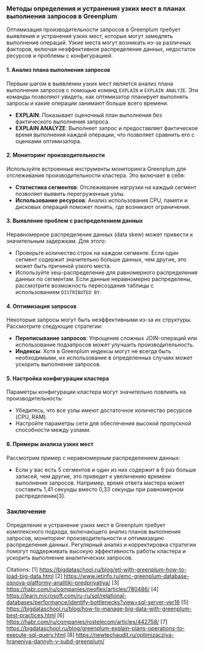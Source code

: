 ### Методы определения и устранения узких мест в планах выполнения запросов в Greenplum

Оптимизация производительности запросов в Greenplum требует выявления и устранения узких мест, которые могут замедлять выполнение операций. Узкие места могут возникать из-за различных факторов, включая неэффективное распределение данных, недостаток ресурсов и проблемы с конфигурацией.

#### 1. Анализ плана выполнения запросов

Первым шагом в выявлении узких мест является анализ плана выполнения запросов с помощью команд `EXPLAIN` и `EXPLAIN ANALYZE`. Эти команды позволяют увидеть, как оптимизатор планирует выполнять запросы и какие операции занимают больше всего времени.

- **EXPLAIN**: Показывает оценочный план выполнения без фактического выполнения запроса.
- **EXPLAIN ANALYZE**: Выполняет запрос и предоставляет фактическое время выполнения каждой операции, что позволяет сравнить его с оценками оптимизатора.

#### 2. Мониторинг производительности

Используйте встроенные инструменты мониторинга Greenplum для отслеживания производительности кластера. Это включает в себя:

- **Статистика сегментов**: Отслеживание нагрузки на каждый сегмент позволяет выявить перегруженные узлы.
- **Использование ресурсов**: Анализ использования CPU, памяти и дисковых операций поможет понять, где возникают ограничения.

#### 3. Выявление проблем с распределением данных

Неравномерное распределение данных (data skew) может привести к значительным задержкам. Для этого:

- Проверьте количество строк на каждом сегменте. Если один сегмент содержит значительно больше данных, чем другие, это может быть причиной узкого места.
- Используйте хеш-распределение для равномерного распределения данных по сегментам. Если данные неравномерно распределены, рассмотрите возможность пересоздания таблицы с использованием `DISTRIBUTED BY`.

#### 4. Оптимизация запросов

Некоторые запросы могут быть неэффективными из-за их структуры. Рассмотрите следующие стратегии:

- **Переписывание запросов**: Упрощение сложных JOIN-операций или использование подзапросов может улучшить производительность.
- **Индексы**: Хотя в Greenplum индексы могут не всегда быть необходимыми, их использование в определенных случаях может ускорить выполнение запросов.

#### 5. Настройка конфигурации кластера

Параметры конфигурации кластера могут значительно повлиять на производительность:

- Убедитесь, что все узлы имеют достаточное количество ресурсов (CPU, RAM).
- Настройте параметры сети для обеспечения высокой пропускной способности между узлами.

#### 6. Примеры анализа узких мест

Рассмотрим пример с неравномерным распределением данных:

- Если у вас есть 5 сегментов и один из них содержит в 6 раз больше записей, чем другие, это приведет к увеличению времени выполнения запросов. Например, время ответа мастера может составить 1,41 секунды вместо 0,33 секунды при равномерном распределении[3].

### Заключение

Определение и устранение узких мест в Greenplum требует комплексного подхода, включающего анализ планов выполнения запросов, мониторинг производительности и оптимизацию распределения данных. Регулярный анализ и корректировка стратегии помогут поддерживать высокую эффективность работы кластера и ускорить выполнение аналитических запросов.

Citations:
[1] https://bigdataschool.ru/blog/etl-with-greenplum-how-to-load-big-data.html
[2] https://www.jetinfo.ru/emc-greenplum-database-osnova-platformy-analitiki-predpriyatiya/
[3] https://habr.com/ru/companies/neoflex/articles/780486/
[4] https://learn.microsoft.com/ru-ru/sql/relational-databases/performance/identify-bottlenecks?view=sql-server-ver16
[5] https://bigdataschool.ru/blog/how-to-manage-big-data-with-greenplum-best-practices.html
[6] https://habr.com/ru/companies/rostelecom/articles/442758/
[7] https://bigdataschool.ru/blog/greenplum-explain-plans-operations-to-execute-sql-query.html
[8] https://newtechaudit.ru/optimizacziya-hraneniya-dannyh-v-subd-greenplum/
